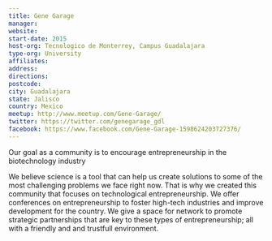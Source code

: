 ```yaml
---
title: Gene Garage
manager: 
website: 
start-date: 2015
host-org: Tecnologico de Monterrey, Campus Guadalajara
type-org: University
affiliates: 
address: 
directions: 
postcode: 
city: Guadalajara
state: Jalisco
country: Mexico
meetup: http://www.meetup.com/Gene-Garage/
twitter: https://twitter.com/genegarage_gdl
facebook: https://www.facebook.com/Gene-Garage-1598624203727376/
---
```


Our goal as a community is to encourage entrepreneurship in the biotechnology industry

We believe science is a tool that can help us create solutions to some of the most challenging problems we face right now. That is why we created this community that focuses on technological entrepreneurship. We offer conferences on entrepreneurship to foster high-tech industries and improve development for the country. We give a space for network to promote strategic partnerships that are key to these types of entrepreneurship; all with a friendly and and trustfull environment. 
